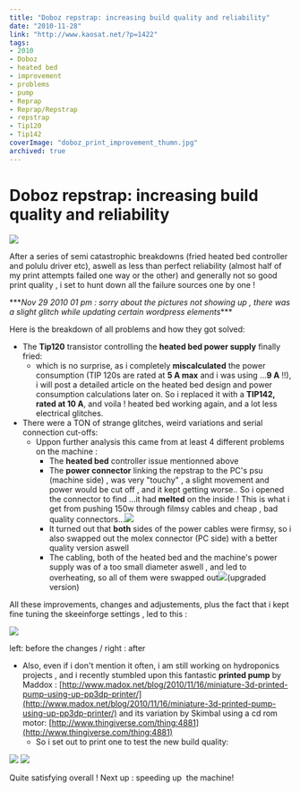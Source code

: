 ```yaml
---
title: "Doboz repstrap: increasing build quality and reliability"
date: "2010-11-28"
link: "http://www.kaosat.net/?p=1422"
tags:
- 2010
- Doboz
- heated bed
- improvement
- problems
- pump
- Reprap
- Reprap/Repstrap
- repstrap
- Tip120
- Tip142
coverImage: "doboz_print_improvement_thumn.jpg"
archived: true
---
```




# Doboz repstrap: increasing build quality and reliability 

![](./assets/imag1158_5212336440_o.jpg)

After a series of semi catastrophic breakdowns (fried heated bed controller and polulu driver etc), aswell as less than perfect reliability (almost half of my print attempts failed one way or the other) and generally not so good print quality , i set to hunt down all the failure sources one by one !

\*\*\*_Nov 29 2010 01 pm : sorry about the pictures not showing up , there was a slight glitch while updating certain wordpress elements_\*\*\*

Here is the breakdown of all problems and how they got solved:

- The **Tip120** transistor controlling the **heated bed power supply** finally fried:
    - which is no surprise, as i completely **miscalculated** the power consumption (TIP 120s are rated at **5 A max** and i was using ...**9 A** !!), i will post a detailed article on the heated bed design and power consumption calculations later on. So i replaced it with a **TIP142, rated at 10 A**, and voila ! heated bed working again, and a lot less electrical glitches.
- There were a TON of strange glitches, weird variations and serial connection cut-offs:
    - Uppon further analysis this came from at least 4 different problems on the machine :
        - The **heated bed** controller issue mentionned above
        - The **power connector** linking the repstrap to the PC's psu (machine side) , was very "touchy" , a slight movement and power would be cut off , and it kept getting worse.. So i opened the connector to find ...it had **melted** on the inside ! This is what i get from pushing 150w through filmsy cables and cheap , bad quality connectors...![](./assets/imag1175_5214173949_o.jpg)
        - It turned out that **both** sides of the power cables were firmsy, so i also swapped out the molex connector (PC side) with a better quality version aswell
        - The cabling, both of the heated bed and the machine's power supply was of a too small diameter aswell , and led to overheating, so all of them were swapped out![](./assets/imag1140_5211738017_o.jpg)(upgraded version)

All these improvements, changes and adjustements, plus the fact that i kept fine tuning the skeeinforge settings , led to this :

![](./assets/imag1157_5212337084_o.jpg)

left: before the changes / right : after

- Also, even if i don't mention it often, i am still working on hydroponics projects , and i recently stumbled upon this fantastic **printed pump** by Maddox : [http://www.madox.net/blog/2010/11/16/miniature-3d-printed-pump-using-up-pp3dp-printer/](http://www.madox.net/blog/2010/11/16/miniature-3d-printed-pump-using-up-pp3dp-printer/) and its variation by Skimbal using a cd rom motor: [http://www.thingiverse.com/thing:4881](http://www.thingiverse.com/thing:4881)
    - So i set out to print one to test the new build quality:

![](./assets/imag1165_5211735737_o.jpg) ![](./assets/imag1167_5211726049_o.jpg)

Quite satisfying overall ! Next up : speeding up  the machine!
